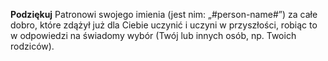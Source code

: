 **Podziękuj** Patronowi swojego imienia (jest nim: „#person-name#”) za całe dobro, które zdążył już dla Ciebie uczynić i uczyni w przyszłości, robiąc to w odpowiedzi na świadomy wybór (Twój lub innych osób, np. Twoich rodziców).
